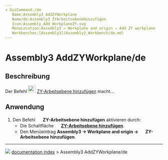```yaml
---
- GuiCommand:/de
   Name:Assembly3 AddZYWorkplane
   Name/de:Assembly3 ZYArbeitsebeneHinzufügen
   Icon:Assembly_Add_WorkplaneZY.svg‎‎
   MenuLocation:Assembly3 → Workplane and origin → Add ZY workplane
   Workbenches:[Assembly3](Assembly3_Workbench/de.md)
---
```


# Assembly3 AddZYWorkplane/de

## Beschreibung

Der Befehl <img alt="" src=images/Assembly_Add_WorkplaneZY.svg  style="width:24px;"> [ZY-Arbeitsebene hinzufügen](Assembly3_AddZYWorkplane/de.md) macht\...

## Anwendung

1.  Den Befehl <img alt="" src=images/Assembly_Add_WorkplaneZY.svg  style="width:16px;"> **ZY-Arbeitsebene hinzufügen** aktivieren durch:
    -   Die Schaltfläche **<img src="images/Assembly_Add_WorkplaneZY.svg_" width=16px> [ZY-Arbeitsebene hinzufügen](Assembly3_AddZYWorkplane/de.md)**.
    -   Den Menüeintrag **Assembly3 → Workplane and origin → <img src="images/Assembly_Add_WorkplaneZY.svg_" width=16px> ZY-Arbeitsebene hinzufügen**.



---
![](images/Right_arrow.png) [documentation index](../README.md) > Assembly3 AddZYWorkplane/de
